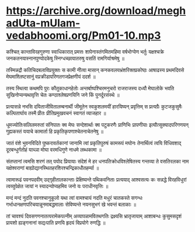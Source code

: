 # https://archive.org/download/meghadUta-mUlam-vedabhoomi.org/Pm01-10.mp3

कश्चित् कान्ताविरहगुरुणा स्वाधिकारात् प्रमत्तः
शापेनास्तंगमितमहिमा वर्षभोग्येण भर्तुः
यक्षश्चक्रे जनकतनयास्नानपुण्योदकेषु
स्निग्धच्छायातरुषु वसतिं रामगिर्याश्रमेषु ॥

तस्मिन्नद्रौ कतिचिदबलाविप्रयुक्तः स कामी
नीत्वा मासान् कनकवलयभ्रंशरिक्तप्रकोष्ठः
आषाढस्य प्रथमदिवसे मेघमाश्लिष्टसानुं
वप्रक्रीडापरिणतगजप्रेक्षणीयं ददर्श ॥

तस्य स्थित्वा कथमपि पुरः कौतुकाधानहेतोः
अन्तर्बाष्पश्चिरमनुचरो राजराजस्य दध्यौ
मेघालोके भवति सुखिनोप्यन्यथावृत्ति चेतः
कण्ठाश्लेषप्रणयिनि जने किं पुनर्दूरसंस्थे ॥

प्रत्यासन्ने नभसि दयिताजीवितालम्बनार्थी
जीमूतेन स्वकुशलमयीं हारयिष्यन् प्रवृत्तिम्
स प्रत्यग्रैः कुटजकुसुमैः कल्पितार्घाय तस्मै
प्रीतः प्रीतिप्रमुखवचनं स्वागतं व्याजहार ॥

धूमज्योतिःसलिलमरुतां संनिपातः क्व मेघः
सन्देशार्थाः क्व पटुकरणैः प्राणिभिः प्रापणीयाः
इत्यौत्सुक्यादपरिगणयन् गुह्यकस्तं ययाचे
कामार्ता हि प्रकृतिकृपणाश्चेतनाचेतनेषु ॥

जातं वंशे भुवनविदिते पुष्करावर्तकानां
जानामि त्वां प्रकृतिपुरुषं कामरूपं मघोनः
तेनार्थित्वं त्वयि विधिवशाद् दूरबन्धुर्गतोहं
याच्ञा मोघा वरमधिगुणे नाधमे लब्धकामा ॥

संतप्तानां त्वमसि शरणं तत् पयोद प्रियायाः
संदेशं मे हर धनपतिक्रोधविश्लेषितस्य
गन्तव्या ते वसतिरलका नाम यक्षेश्वराणां
बाह्योद्यानस्थितहरशिरश्चन्द्रिकाधौतहर्म्या ॥

त्वामारूढं पवनपदवीम् उद्गृहीतालकान्ताः
प्रेक्षिष्यन्ते पथिकवनिताः प्रत्ययाद् आश्वसत्यः
कः सन्नद्धे विरहविधुरां त्वय्युपेक्षेत जायां
न स्यादन्योप्यहमिव जनो यः पराधीनवृत्तिः ॥

मन्दं मन्दं नुदति पवनश्चानुकूलो यथा त्वां
वामश्चायं नदति मधुरं चातकस्ते सगन्धः
गर्भाधानक्षणपरिचयान्नूनमाबद्धमालाः
सेविष्यन्ते नयनसुभगं खे भवन्तं बलाकाः ॥

तां चावश्यं दिवसगणनातत्परामेकपत्नीम्
अव्यापन्नामवितथगतिः द्रक्ष्यसि भ्रातृजायाम्
आशाबन्धः कुसुमसदृशं प्रायशो ह्यङ्गनानां
सद्यःपाति प्रणयि हृदयं विप्रयोगे रुणद्धि ॥

